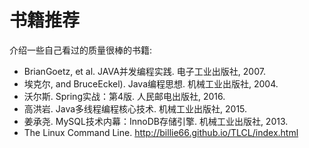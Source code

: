 # 书籍推荐

介绍一些自己看过的质量很棒的书籍:

* BrianGoetz, et al. JAVA并发编程实践. 电子工业出版社, 2007.
* 埃克尔, and BruceEckel). Java编程思想. 机械工业出版社, 2004.
* 沃尔斯. Spring实战：第4版. 人民邮电出版社, 2016.
* 高洪岩. Java多线程编程核心技术. 机械工业出版社, 2015.
* 姜承尧. MySQL技术内幕：InnoDB存储引擎. 机械工业出版社, 2013.
* The Linux Command Line. http://billie66.github.io/TLCL/index.html 

